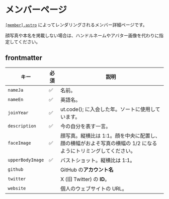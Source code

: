 
# メンバーページ

[`[member].astro`](/src/pages/members/[member].astro) によってレンダリングされるメンバー詳細ページです。

顔写真や本名を掲載しない場合は、ハンドルネームやアバター画像を代わりに指定してください。

## frontmatter

| キー             | 必須 | 説明                                                                                                          |
| ---------------- | ---- | ------------------------------------------------------------------------------------------------------------- |
| `nameJa`         | ✅   | 名前。                                                                                                        |
| `nameEn`         | ✅   | 英語名。                                                                                                      |
| `joinYear`       | ✅   | ut.code(); に入会した年。ソートに使用しています。                                                           |
| `description`    | ✅   | 今の自分を表す一言。                                                                                          |
| `faceImage`      | ✅   | 顔写真。縦横比は 1:1。顔を中央に配置し、顔の横幅がおよそ写真の横幅の 1/2 になるようにトリミングしてください。 |
| `upperBodyImage` | ✅   | バストショット。縦横比は 1:1。                                                                                |
| `github`         |      | GitHub の**アカウント名**                                                                                     |
| `twitter`        |      | X (旧 Twitter) の **ID**。                                                                                    |
| `website`        |      | 個人のウェブサイトの URL。                                                                                    |

